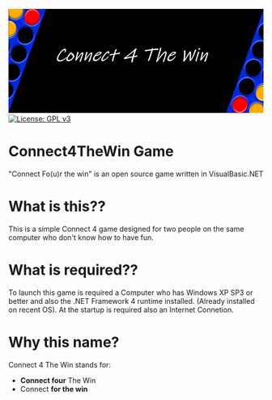 
![Logo](Resources/C4TWstartup.png)
[![License: GPL v3](https://img.shields.io/badge/License-GPL%20v3-blue.svg)](LICENSE)

# Connect4TheWin Game
"Connect Fo(u)r the win" is an open source game written in VisualBasic.NET



# What is this??
This is a simple Connect 4 game designed for two people on the same computer who don't know how to have fun.


# What is required??
To launch this game is required a Computer who has Windows XP SP3 or better and also the .NET Framework 4 runtime installed. (Already installed on recent OS).
At the startup is required also an Internet Connetion.


# Why this name?
Connect 4 The Win stands for:
* **Connect four** The Win
* Connect **for the win**
